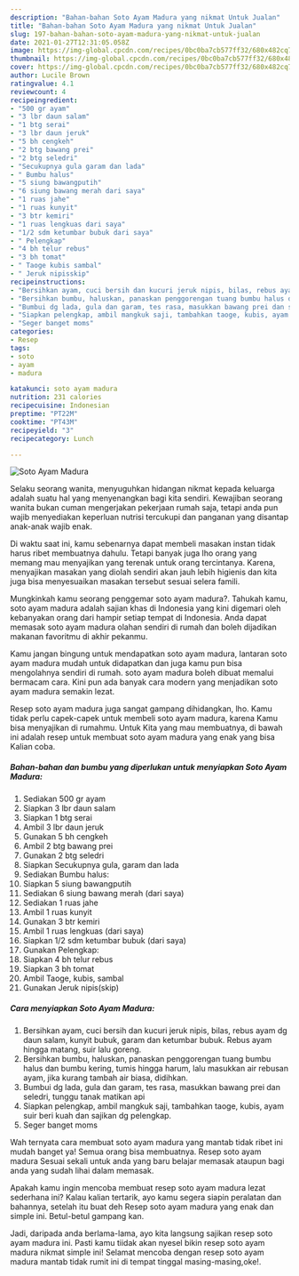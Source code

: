 ```yaml
---
description: "Bahan-bahan Soto Ayam Madura yang nikmat Untuk Jualan"
title: "Bahan-bahan Soto Ayam Madura yang nikmat Untuk Jualan"
slug: 197-bahan-bahan-soto-ayam-madura-yang-nikmat-untuk-jualan
date: 2021-01-27T12:31:05.058Z
image: https://img-global.cpcdn.com/recipes/0bc0ba7cb577ff32/680x482cq70/soto-ayam-madura-foto-resep-utama.jpg
thumbnail: https://img-global.cpcdn.com/recipes/0bc0ba7cb577ff32/680x482cq70/soto-ayam-madura-foto-resep-utama.jpg
cover: https://img-global.cpcdn.com/recipes/0bc0ba7cb577ff32/680x482cq70/soto-ayam-madura-foto-resep-utama.jpg
author: Lucile Brown
ratingvalue: 4.1
reviewcount: 4
recipeingredient:
- "500 gr ayam"
- "3 lbr daun salam"
- "1 btg serai"
- "3 lbr daun jeruk"
- "5 bh cengkeh"
- "2 btg bawang prei"
- "2 btg seledri"
- "Secukupnya gula garam dan lada"
- " Bumbu halus"
- "5 siung bawangputih"
- "6 siung bawang merah dari saya"
- "1 ruas jahe"
- "1 ruas kunyit"
- "3 btr kemiri"
- "1 ruas lengkuas dari saya"
- "1/2 sdm ketumbar bubuk dari saya"
- " Pelengkap"
- "4 bh telur rebus"
- "3 bh tomat"
- " Taoge kubis sambal"
- " Jeruk nipisskip"
recipeinstructions:
- "Bersihkan ayam, cuci bersih dan kucuri jeruk nipis, bilas, rebus ayam dg daun salam, kunyit bubuk, garam dan ketumbar bubuk. Rebus ayam hingga matang, suir lalu goreng."
- "Bersihkan bumbu, haluskan, panaskan penggorengan tuang bumbu halus dan bumbu kering, tumis hingga harum, lalu masukkan air rebusan ayam, jika kurang tambah air biasa, didihkan."
- "Bumbui dg lada, gula dan garam, tes rasa, masukkan bawang prei dan seledri, tunggu tanak matikan api"
- "Siapkan pelengkap, ambil mangkuk saji, tambahkan taoge, kubis, ayam suir beri kuah dan sajikan dg pelengkap."
- "Seger banget moms"
categories:
- Resep
tags:
- soto
- ayam
- madura

katakunci: soto ayam madura 
nutrition: 231 calories
recipecuisine: Indonesian
preptime: "PT22M"
cooktime: "PT43M"
recipeyield: "3"
recipecategory: Lunch

---
```



![Soto Ayam Madura](https://img-global.cpcdn.com/recipes/0bc0ba7cb577ff32/680x482cq70/soto-ayam-madura-foto-resep-utama.jpg)

Selaku seorang wanita, menyuguhkan hidangan nikmat kepada keluarga adalah suatu hal yang menyenangkan bagi kita sendiri. Kewajiban seorang  wanita bukan cuman mengerjakan pekerjaan rumah saja, tetapi anda pun wajib menyediakan keperluan nutrisi tercukupi dan panganan yang disantap anak-anak wajib enak.

Di waktu  saat ini, kamu sebenarnya dapat membeli masakan instan tidak harus ribet membuatnya dahulu. Tetapi banyak juga lho orang yang memang mau menyajikan yang terenak untuk orang tercintanya. Karena, menyajikan masakan yang diolah sendiri akan jauh lebih higienis dan kita juga bisa menyesuaikan masakan tersebut sesuai selera famili. 



Mungkinkah kamu seorang penggemar soto ayam madura?. Tahukah kamu, soto ayam madura adalah sajian khas di Indonesia yang kini digemari oleh kebanyakan orang dari hampir setiap tempat di Indonesia. Anda dapat memasak soto ayam madura olahan sendiri di rumah dan boleh dijadikan makanan favoritmu di akhir pekanmu.

Kamu jangan bingung untuk mendapatkan soto ayam madura, lantaran soto ayam madura mudah untuk didapatkan dan juga kamu pun bisa mengolahnya sendiri di rumah. soto ayam madura boleh dibuat memalui bermacam cara. Kini pun ada banyak cara modern yang menjadikan soto ayam madura semakin lezat.

Resep soto ayam madura juga sangat gampang dihidangkan, lho. Kamu tidak perlu capek-capek untuk membeli soto ayam madura, karena Kamu bisa menyajikan di rumahmu. Untuk Kita yang mau membuatnya, di bawah ini adalah resep untuk membuat soto ayam madura yang enak yang bisa Kalian coba.

<!--inarticleads1-->

##### Bahan-bahan dan bumbu yang diperlukan untuk menyiapkan Soto Ayam Madura:

1. Sediakan 500 gr ayam
1. Siapkan 3 lbr daun salam
1. Siapkan 1 btg serai
1. Ambil 3 lbr daun jeruk
1. Gunakan 5 bh cengkeh
1. Ambil 2 btg bawang prei
1. Gunakan 2 btg seledri
1. Siapkan Secukupnya gula, garam dan lada
1. Sediakan  Bumbu halus:
1. Siapkan 5 siung bawangputih
1. Sediakan 6 siung bawang merah (dari saya)
1. Sediakan 1 ruas jahe
1. Ambil 1 ruas kunyit
1. Gunakan 3 btr kemiri
1. Ambil 1 ruas lengkuas (dari saya)
1. Siapkan 1/2 sdm ketumbar bubuk (dari saya)
1. Gunakan  Pelengkap:
1. Siapkan 4 bh telur rebus
1. Siapkan 3 bh tomat
1. Ambil  Taoge, kubis, sambal
1. Gunakan  Jeruk nipis(skip)




<!--inarticleads2-->

##### Cara menyiapkan Soto Ayam Madura:

1. Bersihkan ayam, cuci bersih dan kucuri jeruk nipis, bilas, rebus ayam dg daun salam, kunyit bubuk, garam dan ketumbar bubuk. Rebus ayam hingga matang, suir lalu goreng.
1. Bersihkan bumbu, haluskan, panaskan penggorengan tuang bumbu halus dan bumbu kering, tumis hingga harum, lalu masukkan air rebusan ayam, jika kurang tambah air biasa, didihkan.
1. Bumbui dg lada, gula dan garam, tes rasa, masukkan bawang prei dan seledri, tunggu tanak matikan api
1. Siapkan pelengkap, ambil mangkuk saji, tambahkan taoge, kubis, ayam suir beri kuah dan sajikan dg pelengkap.
1. Seger banget moms




Wah ternyata cara membuat soto ayam madura yang mantab tidak ribet ini mudah banget ya! Semua orang bisa membuatnya. Resep soto ayam madura Sesuai sekali untuk anda yang baru belajar memasak ataupun bagi anda yang sudah lihai dalam memasak.

Apakah kamu ingin mencoba membuat resep soto ayam madura lezat sederhana ini? Kalau kalian tertarik, ayo kamu segera siapin peralatan dan bahannya, setelah itu buat deh Resep soto ayam madura yang enak dan simple ini. Betul-betul gampang kan. 

Jadi, daripada anda berlama-lama, ayo kita langsung sajikan resep soto ayam madura ini. Pasti kamu tiidak akan nyesel bikin resep soto ayam madura nikmat simple ini! Selamat mencoba dengan resep soto ayam madura mantab tidak rumit ini di tempat tinggal masing-masing,oke!.

